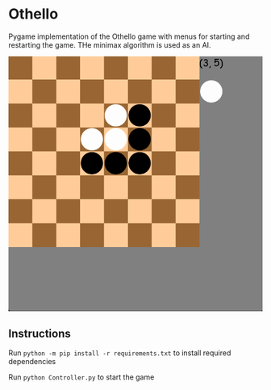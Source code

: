 # Othello
Pygame implementation of the Othello game with menus for starting and restarting the game. THe minimax algorithm is used as an AI. 

![Screenshot of othello program!](https://github.com/Sean-Leishman/Othello/blob/master/docs/assets/othello.png?raw=true "Othello")

## Instructions
Run `python -m pip install -r requirements.txt` to install required dependencies

Run `python Controller.py` to start the game
